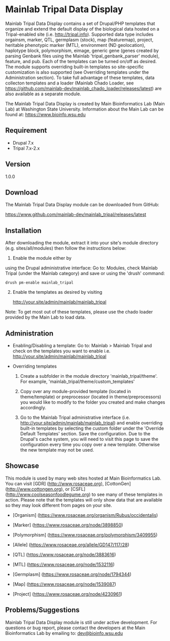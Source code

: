 # Mainlab Tripal Data Display
Mainlab Tripal Data Display contains a set of Drupal/PHP templates that organize and
 extend the default display of the biological data hosted on a Tripal-enabled site 
 (i.e. http://tripal.info). Supported data type includes orgainsm, marker, QTL, germplasm 
 (stock), map (featuremap), project, heritable phenotypic marker (MTL), environment 
 (ND geolocation), haplotype block, polymorphism, eimage, generic gene (genes created 
 by parsing Genbank files using the Mainlab 'tripal_genbank_parser' module), feature, and 
 pub. Each of the templates can be turned on/off as desired. The module supports 
 overriding built-in templates so site-specific customization is also supported (see 
 Overriding templates under the Administration section). To take full advantage of these 
 templates, data collecton templates and a loader (Mainlab Chado Loader, see 
https://github.com/mainlab-dev/mainlab_chado_loader/releases/latest) are also available 
as a separate module.

The Mainlab Tripal Data Display is created by Main Bioinformatics Lab (Main Lab) at 
Washington State University. Information about the Main Lab can be found at: 
https://www.bioinfo.wsu.edu
 
## Requirement
 - Drupal 7.x
 - Tripal 7.x-2.x

## Version
1.0.0

## Download
The Mainlab Tripal Data Display module can be downloaded from GitHub:

https://www.github.com/mainlab-dev/mainlab_tripal/releases/latest

## Installation
After downloading the module, extract it into your site's module directory 
(e.g. sites/all/modules) then follow the instructions below:

1. Enable the module either by 

  using the Drupal administrative interface: 
      Go to: Modules, check Mainlab Tripal (under the Mainlab category) and save 
  or using the 'drush' command:
  
  ```
  drush pm-enable mainlab_tripal
  ```

2. Enable the templates as desired by visiting 

      http://your.site/admin/mainlab/mainlab_tripal

Note: To get most out of these templates, please use the chado loader provided by the
Main Lab to load data.

## Administration
 - Enabling/Disabling a template:
   Go to: Mainlab > Mainlab Tripal and check on the templates you want to enable 
   i.e. http://your.site/admin/mainlab/mainlab_tripal
   
 - Overriding templates
   1. Create a subfolder in the module directory 'mainlab_tripal/theme'. For example,
       'mainlab_tripal/theme/custom_templates'
       
   2. Copy over any module-provided template (located in theme/template) or preprocessor
       (located in theme/preprocessors) you would like to modify to the 
       folder you created and make changes accordingly.
       
   3. Go to the Mainlab Tripal administrative interface 
       (i.e. http://your.site/admin/mainlab/mainlab_tripal) and enable overriding built-in 
       templates by selecting the custom folder under the 'Override Default Templates' 
       section. Save the configuration. Due to the Drupal's cache system, you will need to 
       visit this page to save the configuration every time you copy over a new template. 
       Otherwise the new template may not be used.
       
## Showcase
This module is used by many web sites hosted at Main Bioinformatics Lab. You can visit 
[GDR] (http://www.rosaceae.org), [CottonGen] (http://www.cottongen.org), or [CSFL]
(http://www.coolseasonfoodlegume.org) to see many of these templates in action. Please
note that the templates will only show data that are available so they may look different 
from pages on your site.

- [Organism]
   (https://www.rosaceae.org/organism/Rubus/occidentalis)

- [Marker]
   (https://www.rosaceae.org/node/3898850)

- [Polymorphism]
   (https://www.rosaceae.org/polymorphism/3409955)
  
- [Allele]
   (https://www.rosaceae.org/allele/GD147/117/28)

- [QTL]
   (https://www.rosaceae.org/node/3883616)
  
- [MTL]
   (https://www.rosaceae.org/node/1532116)

- [Germplasm]
   (https://www.rosaceae.org/node/1794344)
  
- [Map]
   (https://www.rosaceae.org/node/1539087)
 
- [Project]
   (https://www.rosaceae.org/node/4230961)

## Problems/Suggestions
Mainlab Tripal Data Display module is still under active development. For questions or bug 
report, please contact the developers at the Main Bioinformatics Lab by emailing to: 
dev@bioinfo.wsu.edu
